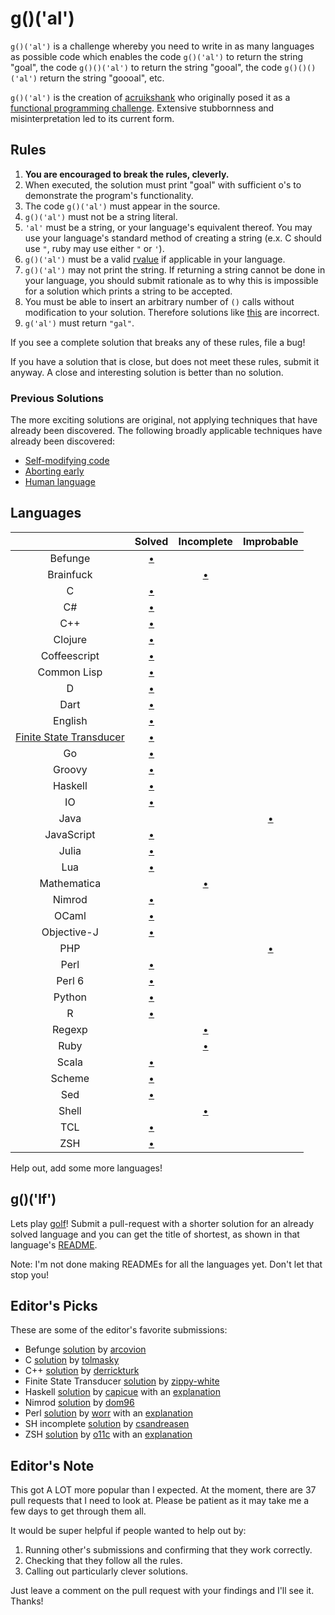 # g()('al')

`g()('al')` is a challenge whereby you need to write in as many languages as
possible code which enables the code `g()('al')` to return the string "goal",
the code `g()()('al')` to return the string "gooal", the code `g()()()('al')`
return the string "goooal", etc.

`g()('al')` is the creation of [acruikshank] who originally posed it as a
[functional programming challenge][carbonfive-challenge]. Extensive stubbornness
and misinterpretation led to its current form.

## Rules
1.   __You are encouraged to break the rules, cleverly.__
2.   When executed, the solution must print "goal" with sufficient o's to
     demonstrate the program's functionality.
11.  The code `g()('al')` must appear in the source.
  1.   `g()('al')` must not be a string literal.
  2.   `'al'` must be a string, or your language's equivalent thereof. You may
       use your language's standard method of creating a string (e.x. C should
       use `"`, ruby may use either `"` or `'`).
  12.  `g()('al')` must be a valid [rvalue] if applicable in your language.
7.   `g()('al')` may not print the string. If returning a string cannot be done
     in your language, you should submit rationale as to why this is impossible
     for a solution which prints a string to be accepted.
642. You must be able to insert an arbitrary number of `()` calls without
     modification to your solution. Therefore solutions like
     [this][c-limited-calls] are incorrect.
14. `g('al')` must return `"gal"`.

If you see a complete solution that breaks any of these rules, file a bug!

If you have a solution that is close, but does not meet these rules, submit it
anyway. A close and interesting solution is better than no solution.

### Previous Solutions
The more exciting solutions are original, not applying techniques that have
already been discovered. The following broadly applicable techniques have
already been discovered:

 * [Self-modifying code][c-self-modify]
 * [Aborting early][sh-abort-early]
 * [Human language][eng-soln]

## Languages

|               | Solved                 | Incomplete            | Improbable              |
|:-------------:|:----------------------:|:---------------------:|:-----------------------:|
| Befunge       | [&bull;][befunge-soln] |                       |                         |
| Brainfuck     |                        | [&bull;][bf-soln]     |                         |
| C             | [&bull;][c-soln]       |                       |                         |
| C#            | [&bull;][cs-soln]      |                       |                         |
| C++           | [&bull;][c++-soln]     |                       |                         |
| Clojure       | [&bull;][clojure-soln] |                       |                         |
| Coffeescript  | [&bull;][coffee-soln]  |                       |                         |
| Common Lisp   | [&bull;][clisp-soln]   |                       |                         |
| D             | [&bull;][d-soln]       |                       |                         |
| Dart          | [&bull;][dart-soln]    |                       |                         |
| English       | [&bull;][eng-soln]     |                       |                         |
| [Finite State Transducer][fst] | [&bull;][fst-soln] |          |                         |
| Go            | [&bull;][go-soln]      |                       |                         |
| Groovy        | [&bull;][groovy-soln]  |                       |                         |
| Haskell       | [&bull;][hs-soln]      |                       |                         |
| IO            | [&bull;][io-soln]      |                       |                         |
| Java          |                        |                       | [&bull;][java-non-soln] |
| JavaScript    | [&bull;][js-soln]      |                       |                         |
| Julia         | [&bull;][jl-soln]      |                       |                         |
| Lua           | [&bull;][lua-soln]     |                       |                         |
| Mathematica   |                        | [&bull;][math-soln]   |                         |
| Nimrod        | [&bull;][nim-soln]     |                       |                         |
| OCaml         | [&bull;][ocaml-soln]   |                       |                         |
| Objective-J   | [&bull;][obj-j-soln]   |                       |                         |
| PHP           |                        |                       | [&bull;][php-non-soln]  |
| Perl          | [&bull;][perl-soln]    |                       |                         |
| Perl 6        | [&bull;][perl6-soln]   |                       |                         |
| Python        | [&bull;][py-soln]      |                       |                         |
| R             | [&bull;][r-soln]       |                       |                         |
| Regexp        |                        | [&bull;][regexp-soln] |                         |
| Ruby          |                        | [&bull;][rb-soln]     |                         |
| Scala         | [&bull;][scala-soln]   |                       |                         |
| Scheme        | [&bull;][scm-soln]     |                       |                         |
| Sed           | [&bull;][sed-soln]     |                       |                         |
| Shell         |                        | [&bull;][sh-soln]     |                         |
| TCL           | [&bull;][tcl-soln]     |                       |                         |
| ZSH           | [&bull;][zsh-soln]     |                       |                         |

Help out, add some more languages!

## g()('lf')
Lets play [golf]! Submit a pull-request with a shorter solution for an already
solved language and you can get the title of shortest, as shown in that
language's [README][c-sharp-readme].

Note: I'm not done making READMEs for all the languages yet. Don't let that stop
you!

## Editor's Picks
These are some of the editor's favorite submissions:

 * Befunge [solution][befunge-ed-pick] by [arcovion]
 * C [solution][c-ed-pick] by [tolmasky]
 * C++ [solution][c++-ed-pick] by [derrickturk]
 * Finite State Transducer [solution][fst-ed-pick] by [zippy-white]
 * Haskell [solution][hs-ed-pick] by [capicue] with an [explanation][hs-explain]
 * Nimrod [solution][nim-ed-pick] by [dom96]
 * Perl [solution][perl-ed-pick] by [worr] with an [explanation][perl-explain]
 * SH incomplete [solution][sh-ed-pick] by [csandreasen]
 * ZSH [solution][zsh-ed-pick] by [o11c] with an [explanation][zsh-explain]

## Editor's Note
This got A LOT more popular than I expected. At the moment, there are 37 pull
requests that I need to look at. Please be patient as it may take me a few days
to get through them all.

It would be super helpful if people wanted to help out by:

1. Running other's submissions and confirming that they work correctly.
3. Checking that they follow all the rules.
4. Calling out particularly clever solutions.

Just leave a comment on the pull request with your findings and I'll see it.
Thanks!

[//]: # (Solution URLs)
[befunge-soln]: https://github.com/eatnumber1/goal/tree/master/solutions/complete/befunge-93
[bf-soln]:      https://github.com/eatnumber1/goal/tree/master/solutions/incomplete/brainfuck
[c++-soln]:     https://github.com/eatnumber1/goal/tree/master/solutions/complete/c++
[c-soln]:       https://github.com/eatnumber1/goal/tree/master/solutions/complete/c
[clisp-soln]:   https://github.com/eatnumber1/goal/tree/master/solutions/complete/common-lisp
[clojure-soln]: https://github.com/eatnumber1/goal/tree/master/solutions/complete/clojure
[coffee-soln]:  https://github.com/eatnumber1/goal/tree/master/solutions/complete/coffeescript
[cs-soln]:      https://github.com/eatnumber1/goal/tree/master/solutions/complete/c-sharp
[d-soln]:       https://github.com/eatnumber1/goal/tree/master/solutions/complete/d
[dart-soln]:    https://github.com/eatnumber1/goal/tree/master/solutions/complete/dart
[eng-soln]:     https://github.com/eatnumber1/goal/tree/master/solutions/complete/english-spoken
[fst-soln]:     https://github.com/eatnumber1/goal/tree/master/solutions/incomplete/finite-state-transducer
[go-soln]:      https://github.com/eatnumber1/goal/tree/master/solutions/complete/go
[groovy-soln]:  https://github.com/eatnumber1/goal/tree/master/solutions/complete/groovy
[hs-soln]:      https://github.com/eatnumber1/goal/tree/master/solutions/complete/haskell
[io-soln]:      https://github.com/eatnumber1/goal/tree/master/solutions/complete/io
[jl-soln]:      https://github.com/eatnumber1/goal/tree/master/solutions/complete/julia
[js-soln]:      https://github.com/eatnumber1/goal/tree/master/solutions/complete/javascript
[lua-soln]:     https://github.com/eatnumber1/goal/tree/master/solutions/complete/lua
[math-soln]:    https://github.com/eatnumber1/goal/tree/master/solutions/incomplete/mathematica
[nim-soln]:     https://github.com/eatnumber1/goal/tree/master/solutions/complete/nimrod
[obj-j-soln]:   https://github.com/eatnumber1/goal/tree/master/solutions/complete/objective-j
[ocaml-soln]:   https://github.com/eatnumber1/goal/tree/master/solutions/complete/ocaml
[perl-soln]:    https://github.com/eatnumber1/goal/tree/master/solutions/complete/perl
[perl6-soln]:   https://github.com/eatnumber1/goal/tree/master/solutions/complete/perl6
[py-soln]:      https://github.com/eatnumber1/goal/tree/master/solutions/complete/python
[r-soln]:       https://github.com/eatnumber1/goal/tree/master/solutions/complete/r
[regexp-soln]:  https://github.com/eatnumber1/goal/tree/master/solutions/incomplete/regexp
[rb-soln]:      https://github.com/eatnumber1/goal/tree/master/solutions/incomplete/ruby
[scala-soln]:   https://github.com/eatnumber1/goal/tree/master/solutions/complete/scala
[scm-soln]:     https://github.com/eatnumber1/goal/tree/master/solutions/complete/scheme
[sed-soln]:     https://github.com/eatnumber1/goal/tree/master/solutions/complete/sed
[sh-soln]:      https://github.com/eatnumber1/goal/tree/master/solutions/incomplete/shell
[tcl-soln]:     https://github.com/eatnumber1/goal/tree/master/solutions/complete/tcl
[zsh-soln]:     https://github.com/eatnumber1/goal/tree/master/solutions/complete/zsh

[//]: # (Bad solution URLs)
[c-limited-calls]: https://github.com/eatnumber1/goal/tree/master/solutions/incomplete/c/crawford
[c-self-modify]:   https://github.com/eatnumber1/goal/tree/master/solutions/incomplete/c/tolmasky
[sh-abort-early]:  https://github.com/eatnumber1/goal/tree/master/solutions/incomplete/shell/csandreasen/goal.sh

[//]: # (Non-solution URLs)
[java-non-soln]: https://github.com/eatnumber1/goal/tree/master/non-solutions/java
[php-non-soln]:  https://github.com/eatnumber1/goal/tree/master/non-solutions/php

[//]: # (Editor's pick URLs)
[befunge-ed-pick]: https://github.com/eatnumber1/goal/tree/master/solutions/complete/befunge-93/Arcovion/goal.bf
[c++-ed-pick]:     https://github.com/eatnumber1/goal/blob/master/solutions/complete/c%2B%2B/derrickturk/goal.cpp
[c-ed-pick]:       https://github.com/eatnumber1/goal/blob/master/solutions/complete/c/tolmasky/goal.c
[fst-ed-pick]:     https://github.com/eatnumber1/goal/blob/master/solutions/incomplete/finite-state-transducer/zippy-white
[hs-ed-pick]:      https://github.com/eatnumber1/goal/blob/master/solutions/complete/haskell/capicue/goal.hs
[nim-ed-pick]:     https://github.com/eatnumber1/goal/blob/master/solutions/complete/nimrod/dom96/goal.nim
[perl-ed-pick]:    https://github.com/eatnumber1/goal/blob/master/solutions/complete/perl/worr/goal.pl
[sh-ed-pick]:      https://github.com/eatnumber1/goal/blob/master/solutions/incomplete/shell/csandreasen/goal.sh
[zsh-ed-pick]:     https://github.com/eatnumber1/goal/blob/master/solutions/complete/zsh/o11c/goal.zsh

[//]: # (Solution explanation URLs)
[hs-explain]:   https://github.com/eatnumber1/goal/issues/99
[zsh-explain]:  https://github.com/eatnumber1/goal/pull/69#issuecomment-50285290
[perl-explain]: https://github.com/eatnumber1/goal/blob/master/solutions/complete/perl/worr/README.md

[//]: # (User URLs)
[acruikshank]: https://github.com/acruikshank
[arcovion]:    https://github.com/Arcovion
[capicue]:     https://github.com/capicue
[csandreasen]: https://github.com/csandreasen
[derrickturk]: https://github.com/derrickturk
[dom96]:       https://github.com/dom96
[o11c]:        https://github.com/o11c
[tolmasky]:    https://github.com/tolmasky
[worr]:        https://github.com/worr
[zippy-white]: https://github.com/zippy-white

[//]: # (Other URLs)
[carbonfive-challenge]: https://github.com/carbonfive/functional-programming-weekly-challenge/tree/master/Week002
[golf]:                 http://en.wikipedia.org/wiki/Code_golf
[fst]:                  http://en.wikipedia.org/wiki/Finite_state_transducer
[rvalue]:               http://en.wikipedia.org/wiki/Value_(computer_science)#lrvalue
[c-sharp-readme]:       https://github.com/eatnumber1/goal/blob/master/solutions/complete/c-sharp/README.md

[//]: # ( vim: set et ts=4 sw=4 sts=4 tw=80: )
